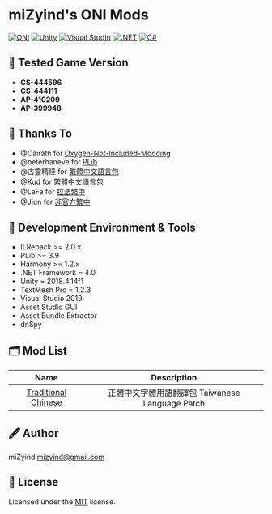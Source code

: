 ﻿# miZyind's ONI Mods
[![ONI](https://img.shields.io/badge/oxygen_not_included-000?style=for-the-badge&logo=steam)](https://store.steampowered.com/app/457140/Oxygen_Not_Included)
[![Unity](https://img.shields.io/badge/unity-000?style=for-the-badge&logo=unity)](https://unity.com)
[![Visual Studio](https://img.shields.io/badge/2019-5c2d91?style=for-the-badge&logo=visual-studio)](https://visualstudio.microsoft.com)
[![.NET](https://img.shields.io/badge/4.0-5c2d91?style=for-the-badge&logo=.net)](https://dotnet.microsoft.com)
[![C#](https://img.shields.io/badge/4.0-239120?style=for-the-badge&logo=c-sharp)](https://docs.microsoft.com/dotnet/csharp)

## 🔮 Tested Game Version
- **CS-444596**
- **CS-444111**
- **AP-410209**
- **AP-399948**

## 🙏 Thanks To
- @Cairath for [Oxygen-Not-Included-Modding](https://github.com/Cairath/Oxygen-Not-Included-Modding)
- @peterhaneve for [PLib](https://github.com/peterhaneve/ONIMods/tree/main/PLib)
- @古靈精怪 for [繁體中文語言包](https://steamcommunity.com/sharedfiles/filedetails/?id=929305589)
- @Kud for [繁體中文語言包](https://steamcommunity.com/sharedfiles/filedetails/?id=1562134514)
- @LaFa for [拉法繁中](https://steamcommunity.com/sharedfiles/filedetails/?id=1123693010)
- @Jiun for [非官方繁中](https://steamcommunity.com/sharedfiles/filedetails/?id=1821957996)

## 💠 Development Environment & Tools
- ILRepack >= 2.0.x
- PLib >= 3.9
- Harmony >= 1.2.x
- .NET Framework = 4.0
- Unity = 2018.4.14f1
- TextMesh Pro = 1.2.3
- Visual Studio 2019
- Asset Studio GUI
- Asset Bundle Extractor
- dnSpy

## 🗂 Mod List
|                                           Name                                           	|                   Description                   	|
|:----------------------------------------------------------------------------------------:	|:-----------------------------------------------:	|
| [Traditional Chinese](https://steamcommunity.com/sharedfiles/filedetails/?id=2070840646) 	| 正體中文字體用語翻譯包 Taiwanese Language Patch 	|

## 🖋 Author
miZyind <mizyind@gmail.com>

## 📇 License
Licensed under the [MIT](LICENSE) license.
